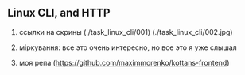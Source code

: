 ## Linux CLI, and HTTP

1. ссылки на скрины
(./task_linux_cli/001)
(./task_linux_cli/002.jpg)

2. мiркування:
все это очень интересно, но все это я уже слышал

4. моя репа (https://github.com/maximmorenko/kottans-frontend)